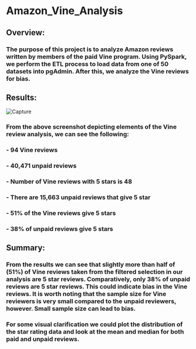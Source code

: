 # Amazon_Vine_Analysis

## Overview:

### The purpose of this project is to analyze Amazon reviews written by members of the paid Vine program. Using PySpark, we perform the ETL process to load data from one of 50 datasets into pgAdmin. After this, we analyze the Vine reviews for bias.

## Results:

![Capture](https://user-images.githubusercontent.com/104467100/187014912-3043aa8d-600f-4965-aca9-9285743eb4dc.PNG)

### From the above screenshot depicting elements of the Vine review analysis, we can see the following:

### - 94 Vine reviews 

### - 40,471 unpaid reviews

### - Number of Vine reviews with 5 stars is 48

### - There are 15,663 unpaid reviews that give 5 star

### - 51% of the Vine reviews give 5 stars

### - 38% of unpaid reviews give 5 stars

## Summary:

### From the results we can see that slightly more than half of (51%) of Vine reviews taken from the filtered selection in our analysis are 5 star reviews. Comparatively, only 38% of unpaid reviews are 5 star reviews. This could indicate bias in the Vine reviews. It is worth noting that the sample size for Vine reviewers is very small compared to the unpaid reviewers, however. Small sample size can lead to bias.

### For some visual clarification we could plot the distribution of the star rating data and look at the mean and median for both paid and unpaid reviews.
